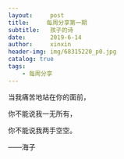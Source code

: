 ```yaml
---
layout:     post
title:     每周分享第一期
subtitle:   孩子的诗
date:       2019-6-14
author:     xinxin
header-img: img/68315220_p0.jpg
catalog: true
tags:
    - 每周分享
--- 
```




当我痛苦地站在你的面前，

你不能说我一无所有，

你不能说我两手空空。


——海子